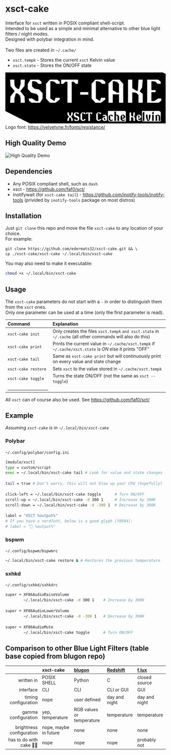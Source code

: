 # xsct-cake

Interface for `xsct` written in POSIX compliant shell-script. \
Intended to be used as a simple and minimal alternative to other blue light filters / night modes. \
Designed with polybar integration in mind. \
\
Two files are created in `~/.cache/`
- `xsct.tempk` - Stores the current `xsct` Kelvin value
- `xsct.state` - Stores the ON/OFF state

![logo](xsct-cake.png)
Logo font: https://velvetyne.fr/fonts/resistance/

## High Quality Demo
![High Quality Demo](demo.gif)

## Dependencies

- Any POSIX compliant shell, such as `dash` 
- xsct - https://github.com/faf0/sct/
- inotifywait (for `xsct-cake tail`) - https://github.com/inotify-tools/inotify-tools (privided by `inotify-tools` package on most distros)

## Installation

Just `git clone` this repo and move the file `xsct-cake` to any location of your choice. \
For example:
```
git clone https://github.com/edermats32/xsct-cake.git && \
cp ./xsct-cake/xsct-cake ~/.local/bin/xsct-cake
```
You may also need to make it executable: 
```sh
chmod +x ~/.local/bin/xsct-cake
```

## Usage

The `xsct-cake` parameters do not start with a `-` in order to distinguish them from the `xsct` ones. \
Only one parameter can be used at a time (only the first parameter is read).

| Command                       | Explanation                                                                                               |
| :-----------------------------|:-----------------------------------------------------------------------------------------------------------|
| `xsct-cake init`              | Only creates the files `xsct.tempk` `and xsct.state` in `~/.cache` (all other commands will also do this) |
| `xsct-cake print`             | Prints the current value in `~/.cache/xsct.tempk` if `~/.cache/xsct.state` is *ON* else it prints "OFF"   |
| `xsct-cake tail`              | Same as `xsct-cake print` but will continuously print on every value and state change                     |
| `xsct-cake restore`           | Sets `xsct` to the value stored in `~/.cache/xsct.tempk`                                                  |
| `xsct-cake toggle`            | Turns the state ON/OFF (not the same as `xsct --toggle`)                                                  |
| ____________________          |                                                                                                           |

All `xsct` can of course also be used. See https://github.com/faf0/sct/

## Example
*Assuming `xsct-cake` is in `~/.local/bin/xsct-cake`*

### Polybar
`~/.config/polybar/config.ini`
```sh
[module/xsct]
type = custom/script
exec = ~/.local/bin/xsct-cake tail # Look for value and state changes

tail = true # Don't worry, this will not blow up your CPU (hopefully)

click-left = ~/.local/bin/xsct-cake toggle      # Turn ON/OFF
scroll-up = ~/.local/bin/xsct-cake -d 300 1     # Increase by 300K
scroll-down = ~/.local/bin/xsct-cake -d -300 1  # Decrease by 300K

label = "XSCT %output%"
# If you have a nerdfont, below is a good glyph [f0594]:
# label = "󰖔 %output%"

```

### bspwm
`~/.config/bspwm/bspwmrc`
```sh
~/.local/bin/xsct-cake restore & # Restores the previous temperature
```

### sxhkd
`~/.config/sxhkd/sxhkdrc`
```sh
super + XF86AudioRaiseVolume
        ~/.local/bin/xsct-cake -d 300 1    # Increase by 300K

super + XF86AudioLowerVolume
        ~/.local/bin/xsct-cake -d -300 1   # Decrease by 300K

super + XF86AudioMute
        ~/.local/bin/xsct-cake toggle      # Turn ON/OFF
```

## Comparison to other Blue Light Filters (table base copied from blugon repo)

|                          | xsct-cake                 | [blugon](https://github.com/jumper149/blugon/) | [Redshift](https://github.com/jonls/redshift) | [f.lux](https://justgetflux.com/) |
|-------------------------:|:--------------------------|:--------------------------|:----------------------------------------------|:----------------------------------|
| written in               | POSIX SHELL               | Python                    | C                                             | closed source                     |
| interface                | CLI                       | CLI                       | CLI or GUI                                    | GUI                               |
| timing configuration     | nope                      | user defined              | day and night                                 | day and night                     |
| gamma configuration      | yep, temperature          | RGB values or temperature | temperature                                   | temperature                       |
| brightness configuration | nope, maybe in future     | none                      | none                                          | none                              |
| has to do with cake 🍰😋 | nope                      | nope                      | nope                                          | probably not                      |

